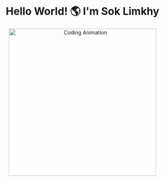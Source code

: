 <h1 align="center">Hello World! 🌎 I'm Sok Limkhy</h1>

<div align="center">
  <img src="https://media.giphy.com/media/xT9IgzoKnwFNmISR8I/giphy.gif" alt="Coding Animation" width="400"/>
</div>

